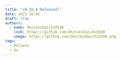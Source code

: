 ```yaml
---
title: "v0.10.0 Released!"
date: 2023-10-01
draft: true
authors:
  - name: OkutaniDaichi0106
    link: https://github.com/OkutaniDaichi0106
    image: https://github.com/OkutaniDaichi0106.png
tags:
  - Release
  - Go
---
```

